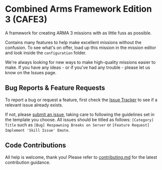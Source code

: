 # Combined Arms Framework Edition 3 (CAFE3)

A framework for creating ARMA 3 missions with as little fuss as possible.

Contains many features to help make excellent missions without the confusion.  To see what's on offer, load up this mission in the mission editor and look inside the `configuration` folder.

We're always looking for new ways to make high-quality missions easier to make.  If you have any ideas - or if you've had any trouble - please let us know on the Issues page.


## Bug Reports & Feature Requests
To report a bug or request a feature, first check the [Issue Tracker](https://github.com/CombinedArmsGaming/CAFE3/issues) to see if a relevant issue already exists.

If not, please [submit an issue](https://github.com/CombinedArmsGaming/CAFE3/issues/new/choose), taking care to following the guidelines set in the template you choose. All issues should be titled as follows: `[Category] Title` such as `[Bug] Respawning Breaks on Server` or `[Feature Request] Implement 'Skill Issue' Emote`.


## Code Contributions
All help is welcome, thank you!  Please refer to [contributing.md](https://github.com/CombinedArmsGaming/CAFE3/blob/release/contributing.md) for the latest contribution guidance.
